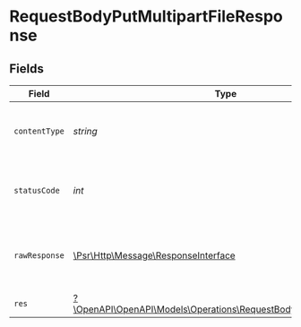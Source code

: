 # RequestBodyPutMultipartFileResponse


## Fields

| Field                                                                                                                           | Type                                                                                                                            | Required                                                                                                                        | Description                                                                                                                     |
| ------------------------------------------------------------------------------------------------------------------------------- | ------------------------------------------------------------------------------------------------------------------------------- | ------------------------------------------------------------------------------------------------------------------------------- | ------------------------------------------------------------------------------------------------------------------------------- |
| `contentType`                                                                                                                   | *string*                                                                                                                        | :heavy_check_mark:                                                                                                              | HTTP response content type for this operation                                                                                   |
| `statusCode`                                                                                                                    | *int*                                                                                                                           | :heavy_check_mark:                                                                                                              | HTTP response status code for this operation                                                                                    |
| `rawResponse`                                                                                                                   | [\Psr\Http\Message\ResponseInterface](https://www.php-fig.org/psr/psr-7/#33-psrhttpmessageresponseinterface)                    | :heavy_minus_sign:                                                                                                              | Raw HTTP response; suitable for custom response parsing                                                                         |
| `res`                                                                                                                           | [?\OpenAPI\OpenAPI\Models\Operations\RequestBodyPutMultipartFileRes](../../models/operations/RequestBodyPutMultipartFileRes.md) | :heavy_minus_sign:                                                                                                              | OK                                                                                                                              |